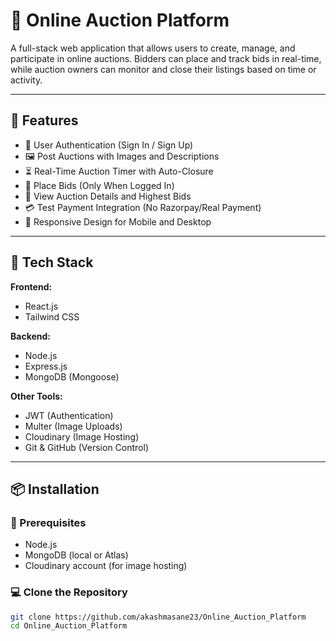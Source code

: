 # 🛒 Online Auction Platform

A full-stack web application that allows users to create, manage, and participate in online auctions. Bidders can place and track bids in real-time, while auction owners can monitor and close their listings based on time or activity.

---

## 🚀 Features

- 🔐 User Authentication (Sign In / Sign Up)
- 🖼️ Post Auctions with Images and Descriptions
- ⏳ Real-Time Auction Timer with Auto-Closure
- 💸 Place Bids (Only When Logged In)
- 🧾 View Auction Details and Highest Bids
- 💳 Test Payment Integration (No Razorpay/Real Payment)
- 📱 Responsive Design for Mobile and Desktop

---

## 🧰 Tech Stack

**Frontend:**
- React.js
- Tailwind CSS

**Backend:**
- Node.js
- Express.js
- MongoDB (Mongoose)

**Other Tools:**
- JWT (Authentication)
- Multer (Image Uploads)
- Cloudinary (Image Hosting)
- Git & GitHub (Version Control)

---

## 📦 Installation

### 🔧 Prerequisites
- Node.js
- MongoDB (local or Atlas)
- Cloudinary account (for image hosting)

### 💻 Clone the Repository

```bash
git clone https://github.com/akashmasane23/Online_Auction_Platform
cd Online_Auction_Platform
